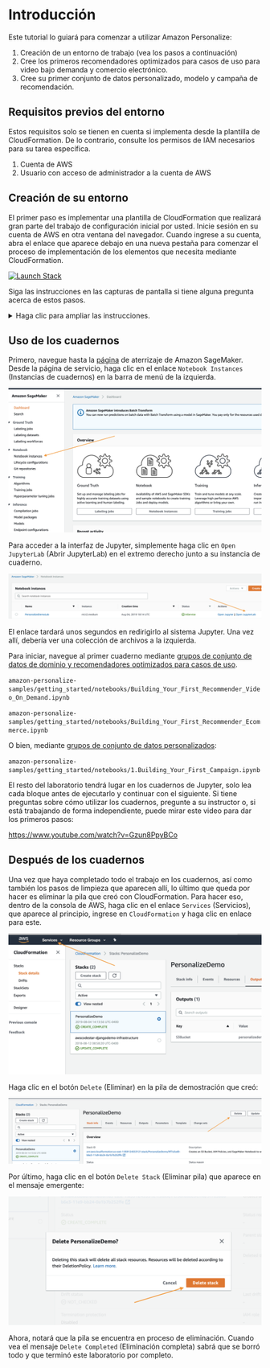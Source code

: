 # Introducción

Este tutorial lo guiará para comenzar a utilizar Amazon Personalize:

1. Creación de un entorno de trabajo (vea los pasos a continuación)
2. Cree los primeros recomendadores optimizados para casos de uso para video bajo demanda y comercio electrónico.
3. Cree su primer conjunto de datos personalizado, modelo y campaña de recomendación.

## Requisitos previos del entorno

Estos requisitos solo se tienen en cuenta si implementa desde la plantilla de CloudFormation. De lo contrario, consulte los permisos de IAM necesarios para su tarea específica.

1. Cuenta de AWS
2. Usuario con acceso de administrador a la cuenta de AWS

## Creación de su entorno

El primer paso es implementar una plantilla de CloudFormation que realizará gran parte del trabajo de configuración inicial por usted. Inicie sesión en su cuenta de AWS en otra ventana del navegador. Cuando ingrese a su cuenta, abra el enlace que aparece debajo en una nueva pestaña para comenzar el proceso de implementación de los elementos que necesita mediante CloudFormation.

[![Launch Stack](https://s3.amazonaws.com/cloudformation-examples/cloudformation-launch-stack.png)](https://console.aws.amazon.com/cloudformation/home#/stacks/new?stackName=PersonalizeDemo&templateURL=https://amazon-personalize-github-samples.s3.amazonaws.com/PersonalizeDemo.yaml)

Siga las instrucciones en las capturas de pantalla si tiene alguna pregunta acerca de estos pasos.

<details>
  <summary>Haga clic para ampliar las instrucciones.</summary>
  
### Haga clic en Next (Siguiente), al final de la página, para abrir el WizardStart de CloudFormation:

![StackWizard](static/imgs/img1.png)En la página siguiente, deberá proveer un nombre único para un bucket de S3 para el almacenamiento de archivos. Se recomienda agregar su nombre y apellido al final de la opción predeterminada, como se muestra debajo. Al finalizar, haga clic en `Next` (Siguiente) de nuevo.

![StackWizard2](static/imgs/img3.png)Esta página es más extensa, deslícese hasta el final y haga clic en `Next` (Siguiente).

![StackWizard3](static/imgs/img4.png)Deslícese otra vez hasta el final, compruebe la casilla para permitir a la plantilla la creación de recursos nuevos de IAM y luego haga clic en `Create Stack` (Crear pila).

![StackWizard4](static/imgs/img5.png)CloudFormation tardará unos minutos en crear los recursos descritos arriba. Para su beneficio, se verá de esta manera mientras está aprovisionando:

![StackWizard5](static/imgs/img6.png)Una vez completo, verá texto en verde, como el que aparece abajo, que indica que el trabajo se completó:

![StackWizard5](static/imgs/img7.png)Ahora que ha creado el entorno, necesita guardar el nombre de su bucket de S3 para uso futuro. Para buscar el nombre, haga clic en la pestaña `Outputs` (Salidas) y, luego, busque el recurso `S3Bucket` (Bucket de S3). Cuando lo encuentre, cópielo y péguelo, de momento, en un archivo de texto.


</details>


## Uso de los cuadernos

Primero, navegue hasta la [página](https://console.aws.amazon.com/sagemaker/home) de aterrizaje de Amazon SageMaker. Desde la página de servicio, haga clic en el enlace `Notebook Instances` (Instancias de cuadernos) en la barra de menú de la izquierda.

![StackWizard5](static/imgs/img10.png)

Para acceder a la interfaz de Jupyter, simplemente haga clic en `Open JupyterLab` (Abrir JupyterLab) en el extremo derecho junto a su instancia de cuaderno.

![StackWizard5](static/imgs/img11.png)

El enlace tardará unos segundos en redirigirlo al sistema Jupyter. Una vez allí, debería ver una colección de archivos a la izquierda.

Para iniciar, navegue al primer cuaderno mediante [grupos de conjunto de datos de dominio y recomendadores optimizados para casos de uso](https://docs.aws.amazon.com/personalize/latest/dg/create-domain-dataset-group.html).

`amazon-personalize-samples/getting_started/notebooks/Building_Your_First_Recommender_Video_On_Demand.ipynb`

`amazon-personalize-samples/getting_started/notebooks/Building_Your_First_Recommender_Ecommerce.ipynb`

O bien, mediante [grupos de conjunto de datos personalizados](https://docs.aws.amazon.com/personalize/latest/dg/custom-dataset-groups.html):

`amazon-personalize-samples/getting_started/notebooks/1.Building_Your_First_Campaign.ipynb`

El resto del laboratorio tendrá lugar en los cuadernos de Jupyter, solo lea cada bloque antes de ejecutarlo y continuar con el siguiente. Si tiene preguntas sobre cómo utilizar los cuadernos, pregunte a su instructor o, si está trabajando de forma independiente, puede mirar este video para dar los primeros pasos:

https://www.youtube.com/watch?v=Gzun8PpyBCo

## Después de los cuadernos

Una vez que haya completado todo el trabajo en los cuadernos, así como también los pasos de limpieza que aparecen allí, lo último que queda por hacer es eliminar la pila que creó con CloudFormation. Para hacer eso, dentro de la consola de AWS, haga clic en el enlace `Services` (Servicios), que aparece al principio, ingrese en `CloudFormation` y haga clic en enlace para este.

![StackWizard5](static/imgs/img9.png)

Haga clic en el botón `Delete` (Eliminar) en la pila de demostración que creó:

![StackWizard5](static/imgs/img13.png)

Por último, haga clic en el botón `Delete Stack` (Eliminar pila) que aparece en el mensaje emergente:

![StackWizard5](static/imgs/img14.png)

Ahora, notará que la pila se encuentra en proceso de eliminación. Cuando vea el mensaje `Delete Completed` (Eliminación completa) sabrá que se borró todo y que terminó este laboratorio por completo.


